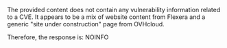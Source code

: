 The provided content does not contain any vulnerability information related to a CVE. It appears to be a mix of website content from Flexera and a generic "site under construction" page from OVHcloud.

Therefore, the response is: NOINFO